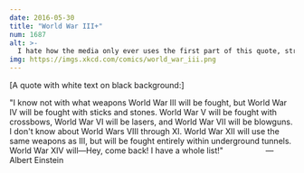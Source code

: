 ```yaml
---
date: 2016-05-30
title: "World War III+"
num: 1687
alt: >-
  I hate how the media only ever uses the first part of this quote, stripping it of its important context.
img: https://imgs.xkcd.com/comics/world_war_iii.png
---
```

[A quote with white text on black background:]

"I know not with what weapons World War III will be fought, but World War IV will be fought with sticks and stones. World War V will be fought with crossbows, World War VI will be lasers, and World War VII will be blowguns. I don't know about World Wars VIII through XI. World War XII will use the same weapons as III, but will be fought entirely within underground tunnels. World War XIV will—Hey, come back! I have a whole list!"
                  —Albert Einstein